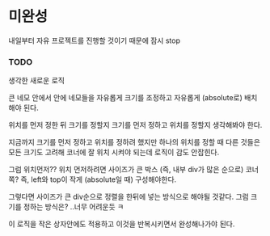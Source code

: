 # 미완성

내일부터 자유 프로젝트를 진행할 것이기 때문에 잠시 stop

### TODO

생각한 새로운 로직

큰 네모 안에서 안에 네모들을 자유롭게 크기를 조정하고 자유롭게 (absolute로) 배치해야 된다.

위치를 먼저 정한 뒤 크기를 정할지 크기를 먼저 정하고 위치를 정할지 생각해봐야 한다.

지금까지 크기를 먼저 정하고 위치를 정하려 했지만 하나의 위치를 정할 때 다른 것들은 모든 크기도 고려해 코너에 잘 위치 시켜야 되는데 로직이 감도 안잡힌다.

그럼 위치먼저?? 위치 먼저하려면 사이즈가 큰 박스 (즉, 내부 div가 많은 순으로) 코너쪽? 즉, left와 top이 작게 (absolute일 때) 구성해야한다.

그렇다면 사이즈가 큰 div순으로 정렬을 한뒤에 넣는 방식으로 해야될 것같다. 그럼 크기를 정하는 방식은? ..너무 어려운듯 ㅋ

이 로직을 작은 상자안에도 적용하고 이것을 반복시키면서 완성해나가야 된다.
